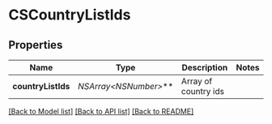 # CSCountryListIds

## Properties
Name | Type | Description | Notes
------------ | ------------- | ------------- | -------------
**countryListIds** | **NSArray&lt;NSNumber*&gt;*** | Array of country ids | 

[[Back to Model list]](../README.md#documentation-for-models) [[Back to API list]](../README.md#documentation-for-api-endpoints) [[Back to README]](../README.md)


